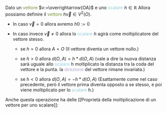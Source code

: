 Dato un <font color="#76923c">vettore</font> $v:=\overrightarrow{OA}$ e uno <font color="#92cddc">scalare</font> $h \in \mathbb{R}$
Allora possiamo definire il <font color="#76923c">vettore</font> $h\vec{v}\in V^2(O)$.

- In caso $\vec{v}=0$ allora avremo $h0:=0$

- In caso invece $\vec{v}\neq0$ allora lo <font color="#92cddc">scalare</font> $h$ agirà come moltiplicatore del vettore stesso.
  - se $h=0$ allora $A = O$ (Il vettore diventa un vettore nullo.)

  - se $h>0$ allora $d(O,A)=h*d(O,A)$ (vale a dire la nuova distanza sarà uguale allo <font color="#92cddc">scalare</font> h moltiplicato la distanza tra la coda del vettore e la punta. la <font color="#b2a2c7">direzione</font> del vettore rimane invariata.)

  - se $h<0$ allora $d(O,A)=-h*d(O,A)$ (Esattamente come nel caso precedente, però il vettore prima diventa opposto a se stesso, e poi viene moltiplicato per lo <font color="#92cddc">scalare</font> h.)


Anche questa operazione ha delle [[Proprietà della moltiplicazione di un vettore per uno scalare]]: